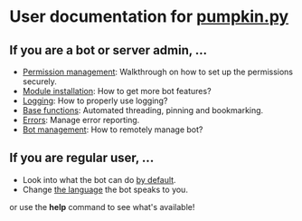 ﻿# User documentation for [pumpkin.py](https://github.com/pumpkin-py/pumpkin-py)

## If you are a bot or server admin, ...

- [Permission management](en/admin/base-acl.md): Walkthrough on how to set up the permissions securely.
- [Module installation](en/admin/module-installation.md): How to get more bot features?
- [Logging](en/admin/base-logging.md): How to properly use logging?
- [Base functions](en/admin/base-base.md): Automated threading, pinning and bookmarking.
- [Errors](en/admin/base-errors.md): Manage error reporting.
- [Bot management](en/admin/base-bot-management.md): How to remotely manage bot?

## If you are regular user, ...

- Look into what the bot can do [by default](en/user/base-base.md).
- Change [the language](en/user/base-language.md) the bot speaks to you.

or use the **help** command to see what's available!
